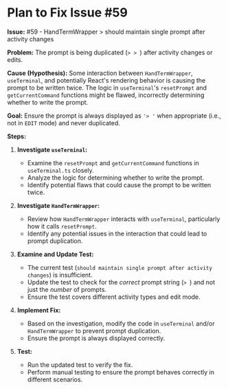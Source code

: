 # Plan to Fix Issue #59

**Issue:** #59 - HandTermWrapper > should maintain single prompt after activity changes

**Problem:** The prompt is being duplicated (`> > `) after activity changes or edits.

**Cause (Hypothesis):** Some interaction between `HandTermWrapper`, `useTerminal`, and potentially React's rendering behavior is causing the prompt to be written twice. The logic in `useTerminal`'s `resetPrompt` and `getCurrentCommand` functions might be flawed, incorrectly determining whether to write the prompt.

**Goal:** Ensure the prompt is always displayed as `'> '` when appropriate (i.e., not in `EDIT` mode) and never duplicated.

**Steps:**

1.  **Investigate `useTerminal`:**
    *   Examine the `resetPrompt` and `getCurrentCommand` functions in `useTerminal.ts` closely.
    *   Analyze the logic for determining whether to write the prompt.
    *   Identify potential flaws that could cause the prompt to be written twice.

2.  **Investigate `HandTermWrapper`:**
    *   Review how `HandTermWrapper` interacts with `useTerminal`, particularly how it calls `resetPrompt`.
    *   Identify any potential issues in the interaction that could lead to prompt duplication.

3.  **Examine and Update Test:**
    *   The current test (`should maintain single prompt after activity changes`) is insufficient.
    *   Update the test to check for the *correct* prompt string (`> `) and not just the *number* of prompts.
    *   Ensure the test covers different activity types and edit mode.

4.  **Implement Fix:**
    *   Based on the investigation, modify the code in `useTerminal` and/or `HandTermWrapper` to prevent prompt duplication.
    *   Ensure the prompt is always displayed correctly.

5.  **Test:**
    *   Run the updated test to verify the fix.
    *   Perform manual testing to ensure the prompt behaves correctly in different scenarios.